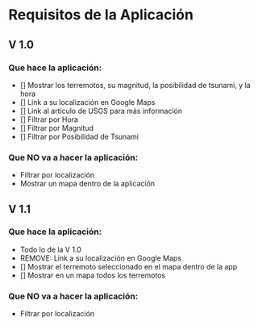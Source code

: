 # Requisitos de la Aplicación

## V 1.0
### Que hace la aplicación:
- [] Mostrar los terremotos, su magnitud, la posibilidad de tsunami, y la hora
- [] Link a su localización en Google Maps
- [] Link al artículo de USGS para más información
- [] Filtrar por Hora
- [] Filtrar por Magnitud
- [] Filtrar por Posibilidad de Tsunami

### Que NO va a hacer la aplicación:
- Filtrar por localización
- Mostrar un mapa dentro de la aplicación

## V 1.1
### Que hace la aplicación:
- Todo lo de la V 1.0
- REMOVE: Link a su localización en Google Maps
- [] Mostrar el terremoto seleccionado en el mapa dentro de la app
- [] Mostrar en un mapa todos los terremotos

### Que NO va a hacer la aplicación:
- Filtrar por localización
